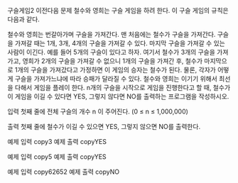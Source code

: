 구슬게임2
이전다음
문제
철수와 영희는 구슬 게임을 하려 한다. 이 구슬 게임의 규칙은 다음과 같다.

철수와 영희는 번갈아가며 구슬을 가져간다. 맨 처음에는 철수가 구슬을 가져간다.
구슬을 가져갈 때는 1개, 3개, 4개의 구슬을 가져갈 수 있다.
마지막 구슬을 가져갈 수 있는 사람이 이긴다.
예를 들어 5개의 구슬이 있다고 하자. 여기서 철수가 3개의 구슬을 가져가고, 영희가 2개의 구슬을 가져갈 수 없으니 1개의 구슬을 가져간 후, 철수가 마지막으로 1개의 구슬을 가져갔다고 가정하면 이 게임의 승자는 철수가 된다. 물론, 각자가 어떻게 구슬을 가져가느냐에 따라 승패가 달라질 수 있다. 철수와 영희는 이기기 위해서 최선을 다해서 게임을 플레이 한다. n개의 구슬을 시작으로 게임을 진행한다고 할 때, 철수가 이 게임을 이길 수 있다면 YES, 그렇지 않다면 NO를 출력하는 프로그램을 작성하시오.



입력
첫째 줄에 전체 구슬의 개수 n 이 주어진다. (0 ≤ n ≤ 1,000,000)

출력
첫째 줄에 철수가 이길 수 있으면 YES, 그렇지 않으면 NO를 출력한다.



예제 입력
copy3
예제 출력
copyYES


예제 입력
copy5
예제 출력
copyYES


예제 입력
copy62652
예제 출력
copyNO